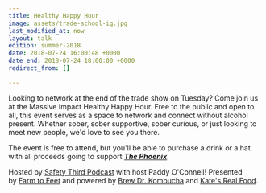 ```yaml
---
title: Healthy Happy Hour
image: assets/trade-school-ig.jpg
last_modified_at: now
layout: talk
edition: summer-2018
date: 2018-07-24 16:00:48 +0000
date_end: 2018-07-24 18:00:00 +0000
redirect_from: []

---
```

Looking to network at the end of the trade show on Tuesday? Come join us at the Massive Impact Healthy Happy Hour. Free to the public and open to all, this event serves as a space to network and connect without alcohol present. Whether sober, sober supportive, sober curious, or just looking to meet new people, we'd love to see you there.

The event is free to attend, but you'll be able to purchase a drink or a hat with all proceeds going to support [**_The Phoenix_**](https://www.facebook.com/thephoenixnational/).

Hosted by [Safety Third Podcast](https://www.facebook.com/safetythirdpodcast/) with host Paddy O'Connell! Presented by [Farm to Feet](https://www.facebook.com/FarmtoFeet/) and powered by [Brew Dr. Kombucha](https://www.facebook.com/brewdrkombucha/) and [Kate's Real Food](https://www.facebook.com/KatesRealFood/).